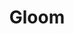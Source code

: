 ---
layout: prefab
title: Gloom
data_file: Gloom
parent: Prefabs
nav_exclude: true
search_exclude: false
---